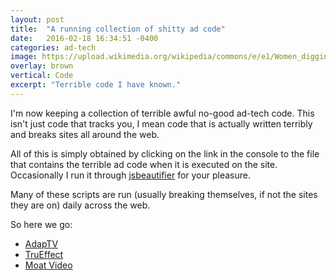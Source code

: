 ```yaml
---
layout: post
title:  "A running collection of shitty ad code"
date:   2016-02-18 16:34:51 -0400
categories: ad-tech
image: https://upload.wikimedia.org/wikipedia/commons/e/e1/Women_digging_the_well.jpg
overlay: brown
vertical: Code
excerpt: "Terrible code I have known."
---
```


I'm now keeping a collection of terrible awful no-good ad-tech code. This isn't just code that tracks you, I mean code that is actually written terribly and breaks sites all around the web.

All of this is simply obtained by clicking on the link in the console to the file that contains the terrible ad code when it is executed on the site. Occasionally I run it through [jsbeautifier][js-beautifier] for your pleasure.

Many of these scripts are run (usually breaking themselves, if not the sites they are on) daily across the web.

So here we go:

 - [AdapTV](#adaptv)
 - [TruEffect](#trueffect)
 - [Moat Video](#moatvideo)

<a name="adaptv"></a><script src="https://gist.github.com/AramZS/6e6ed8c46e70e1024507.js"></script>

<a name="trueffect"></a><script src="https://gist.github.com/AramZS/4427f97e2282ca564685.js"></script>

<a name="moatvideo"></a><script src="https://gist.github.com/AramZS/a8206f7650088a0e682e.js"></script>

[js-beautifier]:http://jsbeautifier.org/

